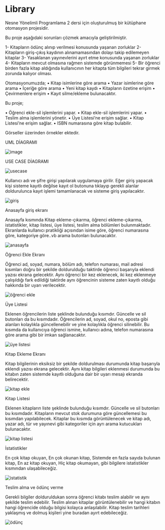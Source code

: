 # Library

 Nesne Yönelimli Programlama 2 dersi için oluşturulmuş bir kütüphane otomasyon projesidir.
 
 
 Bu proje aşağıdaki sorunları çözmek amacıyla geliştirilmiştir. 
 
1-	Kitapların ödünç alınıp verilmesi konusunda yaşanan zorluklar
2-	Kitapların giriş-çıkış kaydının alınamamasından dolayı takip edilemeyen kitaplar
3-	Yasaklanan yayınevlerini ayırt etme konusunda yaşanan zorluklar
4-	Kitapların mevcut olmasına rağmen sistemde görünmemesi 
5-	Bir öğrenci birden fazla kitap aldığında kullanıcının her kitapta tüm bilgileri tekrar girmek zorunda kalıyor olması.


Otomasyonumuzda;
•	Kitap isimlerine göre arama
•	Yazar isimlerine göre arama
•	İçeriğe göre arama
•	Yeni kitap kaydı
•	Kitapların özetine erişim
•	Çevirmenlere erişim
•	Kayıt silme/ekleme
 bulunacaktır.
 
 
 
 Bu proje;
 
•	Öğrenci ekle-sil işlemlerini yapar.
•	Kitap ekle-sil işlemlerini yapar.
•	Teslim alma işlemlerini yönetir.
•	Üye Listesi’ne erişim sağlar.
•	Kitap Listesi’ne erişim sağlar. 
•	ISBN numarasına göre kitap bulabilir.



 
 Görseller üzerinden örnekler ektedir.
 
 UML DİAGRAMI

![image](https://user-images.githubusercontent.com/102472911/171635573-f560d4cf-4754-4c67-b5cc-eeb70df47012.png)

USE CASE DİAGRAMI


![usecase](https://user-images.githubusercontent.com/102472911/171636918-e35d44e6-ac1d-4248-b133-2569e7645a32.jpeg)



Kullanıcı adı ve şifre girişi yapılarak uygulamaya girilir. Eğer giriş yapacak kişi sisteme kayıtlı değilse kayıt ol butonuna tıklayıp gerekli alanlar doldurulunca kayıt işlemi tamamlanacak ve sisteme giriş yapılacaktır.


![giriş](https://user-images.githubusercontent.com/102472911/171624655-04091910-3ec3-4b50-bdab-78c7addd7973.png)


Anasayfa  giriş  ekranı

Anasayfa kısmında Kitap ekleme-çıkarma, öğrenci ekleme-çıkarma,  istatistikler, kitap listesi, üye listesi, teslim alma bölümleri bulunmaktadır. Ekranlarda kullanıcı pratikliği açısından isime göre, öğrenci numarasına göre, kategoriye göre..vb arama butonları bulunacaktır.


![anasayfa](https://user-images.githubusercontent.com/102472911/171624973-0e4e4a4d-fae8-48f4-80e2-6ce207c912d4.png)


Öğrenci Ekle Ekranı

Öğrenci ad, soyad, numara, bölüm adı, telefon numarası, mail adresi kısımları doğru bir şekilde doldurulduğu taktirde öğrenci başarıyla eklendi yazısı ekrana gelecektir.
Aynı öğrenci bir kez eklenecek, iki kez eklenmeye çalışıldığı fark edildiği taktirde aynı öğrencinin sisteme zaten kayıtlı olduğu hakkında bir uyarı verilecektir.


![öğrenci ekle](https://user-images.githubusercontent.com/102472911/171625137-cabc67be-b844-4559-82ff-8465b8a70291.png)


Üye Listesi

Eklenen öğrencilerin liste şeklinde bulunduğu kısımdır. Güncelle ve sil butonları da bu kısımdadır.
Öğrencilerin ad, soyad, okul no, eposta gibi alanları kolaylıkla güncellenebilir ve yine kolaylıkla öğrenci silinebilir.
Bu kısımda da kullanıcıya öğrenci ismine, kullanıcı adına, telefon numarasına göre arama gibi bir imkan sağlanacaktır.


![üye listesi](https://user-images.githubusercontent.com/102472911/171625283-5c356b40-154f-4bf2-b819-ca8c705f7b6c.png)



Kitap Ekleme Ekranı 

Kitap bilgilerinin eksiksiz bir şekilde doldurulması durumunda kitap başarıyla eklendi yazısı ekrana gelecektir.
Aynı kitap bilgileri eklenmesi durumunda bu kitabın zaten sistemde kayıtlı olduğuna dair bir uyarı mesajı ekranda belirecektir.



![kitap ekle](https://user-images.githubusercontent.com/102472911/171625590-62b0db02-32a5-47c2-a612-ebffe628e526.png)


Kitap Listesi 

Eklenen kitapların liste şeklinde bulunduğu kısımdır. Güncelle ve sil butonları bu kısımdadır.
Kitapların mevcut stok durumuna göre güncellemesi bu kısımdan yapılabilecek.
Kitaplar bu kısımda görüntülenecek ve kitap adı, yazar adı, tür ve yayınevi gibi kategoriler için ayrı arama kutucukları bulunacaktır.


![kitap listesi](https://user-images.githubusercontent.com/102472911/171625768-eef68eda-aa59-4a6c-b75a-11fbcde00182.png)



İstatistikler 


En çok kitap okuyan,
En çok okunan kitap,
Sistemde en fazla sayıda bulunan kitap,
En az kitap okuyan,
Hiç kitap okumayan,
gibi bilgilere istatistikler kısmından ulaşabileceğiz.



![istatistik](https://user-images.githubusercontent.com/102472911/171625833-ff8ced3a-9fdd-4fb0-8190-e8f940287ae1.png)



Teslim alma ve ödünç verme


Gerekli bilgiler dolduruldukan sonra öğrenci kitabı teslim alabilir ve aynı şekilde teslim edebilir.
Teslim alınan kitaplar görüntülenebilir ve hangi kitabın hangi öğrencide olduğu bilgisi kolayca anlaşılabilir.
Kitap teslim tarihleri yaklaşmış ve dolmuş kişileri yine buradan ayırt edebileceğiz.


![ödünç](https://user-images.githubusercontent.com/102472911/171625970-281ae9f5-16f4-4286-bae1-5aa169bcb3d5.png)








